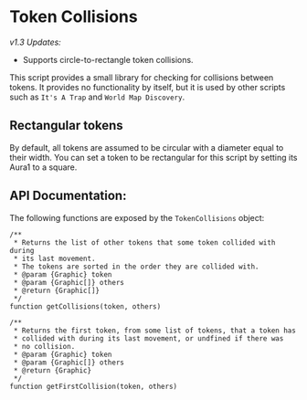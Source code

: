 # Token Collisions

_v1.3 Updates:_
* Supports circle-to-rectangle token collisions.

This script provides a small library for checking for collisions between
tokens. It provides no functionality by itself, but it is used by other
scripts such as ```It's A Trap``` and ```World Map Discovery```.

## Rectangular tokens

By default, all tokens are assumed to be circular with a diameter equal to their
width. You can set a token to be rectangular for this script by setting its
Aura1 to a square.

## API Documentation:

The following functions are exposed by the ```TokenCollisions``` object:

```
/**
 * Returns the list of other tokens that some token collided with during
 * its last movement.
 * The tokens are sorted in the order they are collided with.
 * @param {Graphic} token
 * @param {Graphic[]} others
 * @return {Graphic[]}
 */
function getCollisions(token, others)
```

```
/**
 * Returns the first token, from some list of tokens, that a token has
 * collided with during its last movement, or undfined if there was
 * no collision.
 * @param {Graphic} token
 * @param {Graphic[]} others
 * @return {Graphic}
 */
function getFirstCollision(token, others)
```
